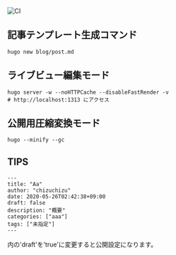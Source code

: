![CI](https://github.com/Chizuchizu/chizu_blog_hugo/workflows/CI/badge.svg)
## 記事テンプレート生成コマンド
  
```
hugo new blog/post.md
```
## ライブビュー編集モード
```
hugo server -w --noHTTPCache --disableFastRender -v
# http://localhost:1313 にアクセス
```
## 公開用圧縮変換モード
```
hugo --minify --gc
```

## TIPS
```
---
title: "Aa"
author: "chizuchizu"
date: 2020-05-26T02:42:38+09:00
draft: false
description: "概要"
categories: ["aaa"]
tags: ["未指定"]
---
```
内の'draft'を'true'に変更すると公開設定になります。
